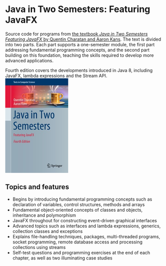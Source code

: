 # Java in Two Semesters: Featuring JavaFX

Source code for programs from [the textbook *Java in Two Semesters Featuring JavaFX* by Quentin Charatan and Aaron Kans](https://www.springer.com/gp/book/9783319994192). The text is divided into two parts. Each part supports a one-semester module, the first part addressing fundamental programming concepts, and the second part building on this foundation, teaching the skills required to develop more advanced applications.

Fourth edition covers the developments introduced in Java 8, including JavaFX, lambda expressions and the Stream API. <img sizes="(max-width: 200px) 100vw, 200px" src="cover.jpg"/>

## Topics and features

- Begins by introducing fundamental programming concepts such as declaration of variables, control structures, methods and arrays
- Fundamental object-oriented concepts of classes and objects, inheritance and polymorphism
- JavaFX throughout for constructing event-driven graphical interfaces
- Advanced topics such as interfaces and lambda expressions, generics, collection classes and exceptions
- Explains file-handling techniques, packages, multi-threaded programs, socket programming, remote database access and processing collections using streams
- Self-test questions and programming exercises at the end of each chapter, as well as two illuminating case studies
